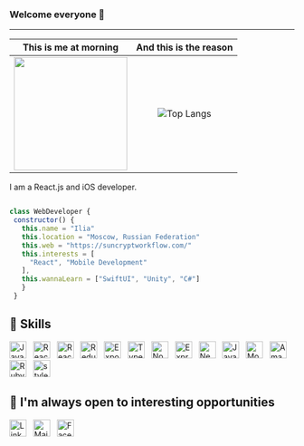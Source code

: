 ### Welcome everyone 👋
---------------


<div align="center">
  
  This is me at morning             |  And this is the reason
:-------------------------------------:|:-------------------------:
 <img src='https://media0.giphy.com/media/3o6ZsUMoSiuTgM6QM0/giphy.gif?cid=ecf05e47r7gsqrh591oqv9zjb470udqrykfkjc5vafxu7j2s&rid=giphy.gif&ct=g' width='200' height='200'> | ![Top Langs](https://github-readme-stats.vercel.app/api/top-langs/?username=suncryptjustice&layout=compact&theme=tokyonight)
</div>

I am a React.js and iOS developer.

 ```js
 
class WebDeveloper {
  constructor() {
    this.name = "Ilia"
    this.location = "Moscow, Russian Federation"
    this.web = "https://suncryptworkflow.com/"
    this.interests = [
      "React", "Mobile Development"
    ],
    this.wannaLearn = ["SwiftUI", "Unity", "C#"]
    }
  }

```
 

## 🔧 Skills
[<img src="https://img.shields.io/badge/JavaScript-282C34?logo=javascript&logoColor=F7DF1E" alt="JavaScript logo" title="JavaScript" height="30" />](https://stackoverflow.com/users/10927329/valentin-briand)
&nbsp;
<img src="https://img.shields.io/badge/React.js-282C34?logo=react&logoColor=61DAFB" alt="React.js logo" title="React.js" height="30" />
&nbsp;
<img src="https://img.shields.io/badge/React Native-282C34?logo=react&logoColor=61DAFB" alt="React Native logo" title="React Native" height="30" />
&nbsp;
<img src="https://img.shields.io/badge/Redux-282C34?logo=redux&logoColor=764ABC" alt="Redux logo" title="Redux" height="30" />
&nbsp;
<img src="https://img.shields.io/badge/Expo-282C34?logo=expo&logoColor=ffffff" alt="Expo logo" title="Expo" height="30" />
&nbsp;
<img src="https://img.shields.io/badge/Typescript-282C34?logo=typescript&logoColor=3178C6" alt="Typescript logo" title="Typescript" height="30" />
&nbsp;
<img src="https://img.shields.io/badge/Node.js-282C34?logo=node.js&logoColor=339933" alt="Node.js logo" title="Node.js" height="30" />
&nbsp;
<img src="https://img.shields.io/badge/Express-282C34?logo=express&logoColor=ffffff" alt="Express logo" title="Express" height="30" />
&nbsp;
<img src="https://img.shields.io/badge/Nest.js-282C34?logo=nestjs&logoColor=E0234E" alt="Nest.js logo" title="Nest.js" height="30" />
&nbsp;
<img src="https://img.shields.io/badge/Swift-282C34?logo=swift&logoColor=FA7343" alt="JavaScript logo" title="JavaScript" height="30" />
&nbsp;
<img src="https://img.shields.io/badge/MongoDB-282C34?logo=mongodb&logoColor=47A248" alt="MongoDB logo" title="MongoDB" height="30" />
&nbsp;
<img src="https://img.shields.io/badge/Amazon%20AWS-282C34?logo=amazon-aws&logoColor=FF9900" alt="Amazon AWS logo" title="Amazon AWS" height="30" />
&nbsp;
<img src="https://img.shields.io/badge/Ruby%20on%20Rails-282C34?logo=ruby-on-rails&logoColor=CC0000" alt="Ruby on Rails logo" title="Ruby on Rails" height="30" />
&nbsp;
<img src="https://img.shields.io/badge/styled%20components-282C34?logo=styled-components&logoColor=DB7093" alt="styled-components logo" title="styled-components" height="30" />
&nbsp;

##  👻 I'm always open to interesting opportunities

[<img src="https://img.shields.io/badge/LinkedIn-282C34?logo=linkedin&logoColor=0077B5" alt="LinkedIn logo" title="LinkedIn" height="30" />](https://www.linkedin.com/in/suncrypt)
&nbsp;
[<img src="https://img.shields.io/badge/Email-282C34?logo=icloud&logoColor=ffffff" alt="Mail logo" title="Mail" height="30" />](mailto:suncrypt@icloud.com)
&nbsp;
[<img src="https://img.shields.io/badge/Facebook-282C34?logo=facebook&logoColor=1877F2" alt="Facebook logo" title="Facebook" height="30" />](https://www.facebook.com/ilia.zhegunov/)


<!---


 


--->
